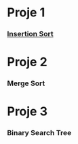 # Proje 1

### [ Insertion Sort](https://github.com/coderkc/kodluyoruzOdevler/tree/main/VeriYapilari%26Algoritmalar/insertion-sort)

# Proje 2

### Merge Sort

# Proje 3

### Binary Search Tree
